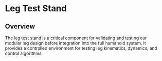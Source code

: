 # Leg Test Stand

## Overview
The leg test stand is a critical component for validating and testing our modular leg design before integration into the full humanoid system. It provides a controlled environment for testing leg kinematics, dynamics, and control algorithms.

